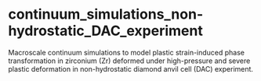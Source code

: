 # continuum_simulations_non-hydrostatic_DAC_experiment
Macroscale continuum simulations to model plastic strain-induced phase transformation in zirconium (Zr) deformed under high-pressure and severe plastic deformation in non-hydrostatic diamond anvil cell (DAC) experiment. 
